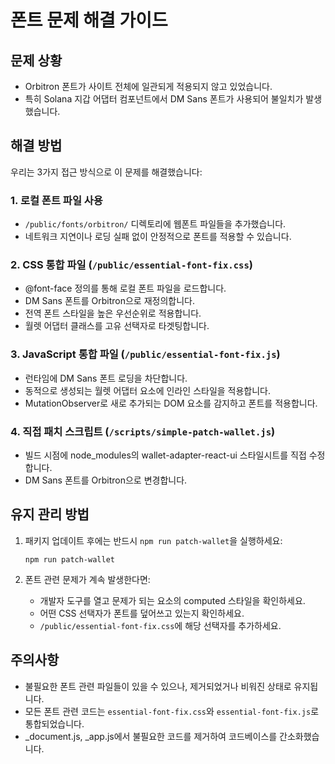 # 폰트 문제 해결 가이드

## 문제 상황
- Orbitron 폰트가 사이트 전체에 일관되게 적용되지 않고 있었습니다.
- 특히 Solana 지갑 어댑터 컴포넌트에서 DM Sans 폰트가 사용되어 불일치가 발생했습니다.

## 해결 방법

우리는 3가지 접근 방식으로 이 문제를 해결했습니다:

### 1. 로컬 폰트 파일 사용
- `/public/fonts/orbitron/` 디렉토리에 웹폰트 파일들을 추가했습니다.
- 네트워크 지연이나 로딩 실패 없이 안정적으로 폰트를 적용할 수 있습니다.

### 2. CSS 통합 파일 (`/public/essential-font-fix.css`)
- @font-face 정의를 통해 로컬 폰트 파일을 로드합니다.
- DM Sans 폰트를 Orbitron으로 재정의합니다.
- 전역 폰트 스타일을 높은 우선순위로 적용합니다.
- 월렛 어댑터 클래스를 고유 선택자로 타겟팅합니다.

### 3. JavaScript 통합 파일 (`/public/essential-font-fix.js`)
- 런타임에 DM Sans 폰트 로딩을 차단합니다.
- 동적으로 생성되는 월렛 어댑터 요소에 인라인 스타일을 적용합니다.
- MutationObserver로 새로 추가되는 DOM 요소를 감지하고 폰트를 적용합니다.

### 4. 직접 패치 스크립트 (`/scripts/simple-patch-wallet.js`)
- 빌드 시점에 node_modules의 wallet-adapter-react-ui 스타일시트를 직접 수정합니다.
- DM Sans 폰트를 Orbitron으로 변경합니다.

## 유지 관리 방법

1. 패키지 업데이트 후에는 반드시 `npm run patch-wallet`을 실행하세요:
   ```
   npm run patch-wallet
   ```

2. 폰트 관련 문제가 계속 발생한다면:
   - 개발자 도구를 열고 문제가 되는 요소의 computed 스타일을 확인하세요.
   - 어떤 CSS 선택자가 폰트를 덮어쓰고 있는지 확인하세요.
   - `/public/essential-font-fix.css`에 해당 선택자를 추가하세요.

## 주의사항

- 불필요한 폰트 관련 파일들이 있을 수 있으나, 제거되었거나 비워진 상태로 유지됩니다.
- 모든 폰트 관련 코드는 `essential-font-fix.css`와 `essential-font-fix.js`로 통합되었습니다.
- _document.js, _app.js에서 불필요한 코드를 제거하여 코드베이스를 간소화했습니다.